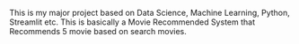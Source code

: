 This is my major project based on Data Science, Machine Learning, Python, Streamlit etc. This is basically a Movie Recommended System that Recommends 5 movie based on search movies.
